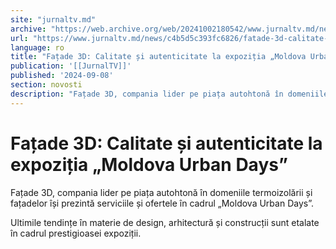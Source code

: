 ```yaml
---
site: "jurnaltv.md"
archive: "https://web.archive.org/web/20241002180542/www.jurnaltv.md/news/c4b5d5c393fc6826/fatade-3d-calitate-si-autenticitate-la-expozitia-moldova-urban-days.html"
url: "https://www.jurnaltv.md/news/c4b5d5c393fc6826/fatade-3d-calitate-si-autenticitate-la-expozitia-moldova-urban-days.html"
language: ro
title: "Fațade 3D: Calitate și autenticitate la expoziția „Moldova Urban Days”"
publication: '[[JurnalTV]]'
published: '2024-09-08'
section: novosti
description: "Fațade 3D, compania lider pe piața autohtonă în domeniile termoizolării și fațadelor își prezintă serviciile și ofertele în cadrul „Moldova Urban Days”."
---
```


# Fațade 3D: Calitate și autenticitate la expoziția „Moldova Urban Days”

Fațade 3D, compania lider pe piața autohtonă în domeniile termoizolării și fațadelor își prezintă serviciile și ofertele în cadrul „Moldova Urban Days”.

Ultimile tendințe în materie de design, arhitectură și construcții sunt etalate în cadrul prestigioasei expoziții.